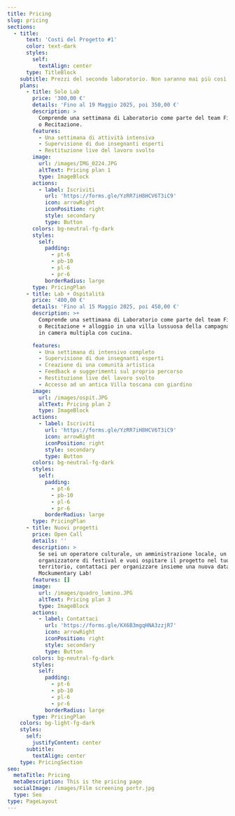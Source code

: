 ```yaml
---
title: Pricing
slug: pricing
sections:
  - title:
      text: 'Costi del Progetto #1'
      color: text-dark
      styles:
        self:
          textAlign: center
      type: TitleBlock
    subtitle: Prezzi del secondo laboratorio. Non saranno mai più così bassi!
    plans:
      - title: Solo Lab
        price: '300,00 €'
        details: 'Fino al 19 Maggio 2025, poi 350,00 €'
        description: >
          Comprende una settimana di Laboratorio come parte del team Filmmaking
          o Recitazione.
        features:
          - Una settimana di attività intensiva
          - Supervisione di due insegnanti esperti
          - Restituzione live del lavoro svolto
        image:
          url: /images/IMG_0224.JPG
          altText: Pricing plan 1
          type: ImageBlock
        actions:
          - label: Iscriviti
            url: 'https://forms.gle/YzRR7iH8HCV6T3iC9'
            icon: arrowRight
            iconPosition: right
            style: secondary
            type: Button
        colors: bg-neutral-fg-dark
        styles:
          self:
            padding:
              - pt-6
              - pb-10
              - pl-6
              - pr-6
            borderRadius: large
        type: PricingPlan
      - title: Lab + Ospitalità
        price: '400,00 €'
        details: 'Fino al 15 Maggio 2025, poi 450,00 €'
        description: >+
          Comprende una settimana di Laboratorio come parte del team Filmmaking
          o Recitazione + alloggio in una villa lussuosa della campagna toscana
          in camera multipla con cucina.

        features:
          - Una settimana di intensivo completo
          - Supervisione di due insegnanti esperti
          - Creazione di una comunità artistica
          - Feedback e suggerimenti sul proprio percorso
          - Restituzione live del lavoro svolto
          - Accesso ad un antica Villa toscana con giardino
        image:
          url: /images/ospit.JPG
          altText: Pricing plan 2
          type: ImageBlock
        actions:
          - label: Iscriviti
            url: 'https://forms.gle/YzRR7iH8HCV6T3iC9'
            icon: arrowRight
            iconPosition: right
            style: secondary
            type: Button
        colors: bg-neutral-fg-dark
        styles:
          self:
            padding:
              - pt-6
              - pb-10
              - pl-6
              - pr-6
            borderRadius: large
        type: PricingPlan
      - title: Nuovi progetti
        price: Open Call
        details: ''
        description: >
          Se sei un operatore culturale, un amministrazione locale, un
          organizzatore di festival e vuoi ospitare il progetto nel tuo
          territorio, contattaci per organizzare insieme una nuova data di
          Mockumentary Lab!
        features: []
        image:
          url: /images/quadro_lumino.JPG
          altText: Pricing plan 3
          type: ImageBlock
        actions:
          - label: Contattaci
            url: 'https://forms.gle/KX6B3mgqHNA3zzjR7'
            icon: arrowRight
            iconPosition: right
            style: secondary
            type: Button
        colors: bg-neutral-fg-dark
        styles:
          self:
            padding:
              - pt-6
              - pb-10
              - pl-6
              - pr-6
            borderRadius: large
        type: PricingPlan
    colors: bg-light-fg-dark
    styles:
      self:
        justifyContent: center
      subtitle:
        textAlign: center
    type: PricingSection
seo:
  metaTitle: Pricing
  metaDescription: This is the pricing page
  socialImage: /images/Film screening portr.jpg
  type: Seo
type: PageLayout
---
```

